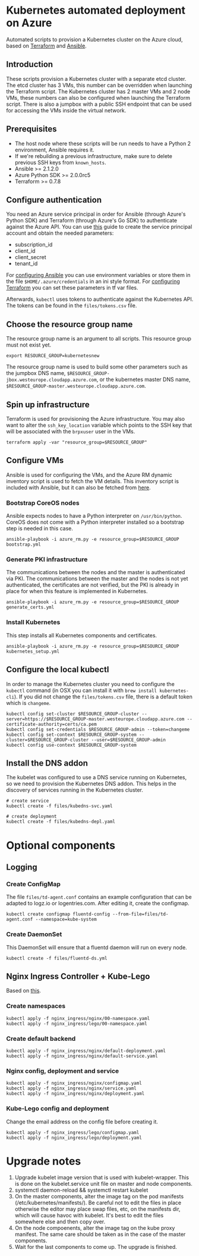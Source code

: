 # Kubernetes automated deployment on Azure

Automated scripts to provision a Kubernetes cluster on the Azure cloud, based on [Terraform](https://www.terraform.io) and [Ansible](https://www.ansible.com).

## Introduction

These scripts provision a Kubernetes cluster with a separate etcd cluster. The etcd cluster has 3 VMs, this number can be overridden when launching the Terraform script. The Kubernetes cluster has 2 master VMs and 2 node VMs, these numbers can also be configured when launching the Terraform script. There is also a jumpbox with a public SSH endpoint that can be used for accessing the VMs inside the virtual network.

## Prerequisites

 * The host node where these scripts will be run needs to have a Python 2 environment, Ansible requires it.
 * If we're rebuilding a previous infrastructure, make sure to delete previous SSH keys from `known_hosts`.
 * Ansible >= 2.1.2.0
 * Azure Python SDK >= 2.0.0rc5
 * Terraform >= 0.7.8

## Configure authentication

You need an Azure service principal in order for Ansible (through Azure's Python SDK) and Terraform (through Azure's Go SDK) to authenticate against the Azure API. You can use [this](https://azure.microsoft.com/en-us/documentation/articles/resource-group-create-service-principal-portal/) guide to create the service principal account and obtain the needed parameters:

 * subscription_id
 * client_id
 * client_secret
 * tenant_id

For [configuring Ansible](https://docs.ansible.com/ansible/guide_azure.html) you can use environment variables or store them in the file `$HOME/.azure/credentials` in an ini style format. For [configuring Terraform](https://www.terraform.io/docs/configuration/variables.html) you can set these parameters in tf var files.

Afterwards, `kubectl` uses tokens to authenticate against the Kubernetes API. The tokens can be found in the `files/tokens.csv` file.

## Choose the resource group name

The resource group name is an argument to all scripts. This resource group must not exist yet.

    export RESOURCE_GROUP=kubernetesnew

The resource group name is used to build some other parameters such as the jumpbox DNS name, `$RESOURCE_GROUP-jbox.westeurope.cloudapp.azure.com`, or the kubernetes master DNS name, `$RESOURCE_GROUP-master.westeurope.cloudapp.azure.com`.

## Spin up infrastructure

Terraform is used for provisioning the Azure infrastructure. You may also want to alter the `ssh_key_location` variable which points to the SSH key that will be associated with the `brpxuser` user in the VMs.

    terraform apply -var "resource_group=$RESOURCE_GROUP"

## Configure VMs

Ansible is used for configuring the VMs, and the Azure RM dynamic inventory script is used to fetch the VM details. This inventory script is included with Ansible, but it can also be fetched from [here](https://github.com/ansible/ansible/blob/devel/contrib/inventory/azure_rm.py).

### Bootstrap CoreOS nodes

Ansible expects nodes to have a Python interpreter on `/usr/bin/python`. CoreOS does not come with a Python interpreter installed so a bootstrap step is needed in this case.

    ansible-playbook -i azure_rm.py -e resource_group=$RESOURCE_GROUP bootstrap.yml

### Generate PKI infrastructure

The communications between the nodes and the master is authenticated via PKI. The communications between the master and the nodes is not yet authenticated, the certificates are not verified, but the PKI is already in place for when this feature is implemented in Kubernetes.

    ansible-playbook -i azure_rm.py -e resource_group=$RESOURCE_GROUP generate_certs.yml

### Install Kubernetes

This step installs all Kubernetes components and certificates.

    ansible-playbook -i azure_rm.py -e resource_group=$RESOURCE_GROUP kubernetes_setup.yml

## Configure the local kubectl

In order to manage the Kubernetes cluster you need to configure the `kubectl` command (in OSX you can install it with `brew install kubernetes-cli`). If you did not change the `files/tokens.csv` file, there is a default token which is `changeme`.

    kubectl config set-cluster $RESOURCE_GROUP-cluster --server=https://$RESOURCE_GROUP-master.westeurope.cloudapp.azure.com --certificate-authority=certs/ca.pem
    kubectl config set-credentials $RESOURCE_GROUP-admin --token=changeme
    kubectl config set-context $RESOURCE_GROUP-system --cluster=$RESOURCE_GROUP-cluster --user=$RESOURCE_GROUP-admin
    kubectl config use-context $RESOURCE_GROUP-system

## Install the DNS addon

The kubelet was configured to use a DNS service running on Kubernetes, so we need to provision the Kubernetes DNS addon. This helps in the discovery of services running in the Kubernetes cluster.

    # create service
    kubectl create -f files/kubedns-svc.yaml

    # create deployment
    kubectl create -f files/kubedns-depl.yaml

# Optional components

## Logging

### Create ConfigMap

The file ```files/td-agent.conf``` contains an example configuration that can be adapted to logz.io or logentries.com.  After editing it, create the configmap.

    kubectl create configmap fluentd-config --from-file=files/td-agent.conf --namespace=kube-system

### Create DaemonSet

This DaemonSet will ensure that a fluentd daemon will run on every node.

    kubectl create -f files/fluentd-ds.yml

## Nginx Ingress Controller + Kube-Lego

Based on [this](https://github.com/jetstack/kube-lego/tree/master/examples/nginx).

### Create namespaces

    kubectl apply -f nginx_ingress/nginx/00-namespace.yaml
    kubectl apply -f nginx_ingress/lego/00-namespace.yaml

### Create default backend

    kubectl apply -f nginx_ingress/nginx/default-deployment.yaml
    kubectl apply -f nginx_ingress/nginx/default-service.yaml

### Nginx config, deployment and service

    kubectl apply -f nginx_ingress/nginx/configmap.yaml
    kubectl apply -f nginx_ingress/nginx/service.yaml
    kubectl apply -f nginx_ingress/nginx/deployment.yaml

### Kube-Lego config and deployment

Change the email address on the config file before creating it.

    kubectl apply -f nginx_ingress/lego/configmap.yaml
    kubectl apply -f nginx_ingress/lego/deployment.yaml


# Upgrade notes

1. Upgrade kubelet image version that is used with kubelet-wrapper. This is done on the kubelet.service unit file on master and node components.
1. systemctl daemon-reload && systemctl restart kubelet
1. On the master components, alter the image tag on the pod manifests (/etc/kubernetes/manifests/). Be careful not to edit the files in place otherwise the editor may place swap files, etc, on the manifests dir, which will cause havoc with kubelet. It's best to edit the files somewhere else and then copy over.
1. On the node compoenents, alter the image tag on the kube proxy manifest. The same care should be taken as in the case of the master components.
1. Wait for the last components to come up. The upgrade is finished.

